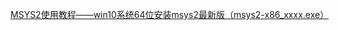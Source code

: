 <a href="https://blog.csdn.net/Dreamhai/article/details/109842184">MSYS2使用教程——win10系统64位安装msys2最新版（msys2-x86_xxxx.exe）</a>


